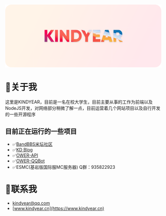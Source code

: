 <div align="center">

<img src="logo.png" width="800px">


</div>

# 👋关于我

这里是KINDYEAR，目前是一名在校大学生，目前主要从事的工作为前端以及NodeJS开发，对网络部分稍微了解一点，目前运营着几个网站项目以及自行开发的一些开源程序

## 目前正在运行的一些项目

- ✅[BandBBS米坛社区](https://www.bandbbs.cn/)
- ✅[KD Blog](https://www.kindyear.cn)
- ✅[OWER-API](https://github.com/kindyear/OWER-API/)
- ✅[OWER-QQBot](https://github.com/kindyear/OWER-QQBot)
- ✅ESMC(基岩版国际服MC服务器) Q群：935822923 

# 📨联系我

- kindyear@qq.com
- [www.kindyear.cn](https://www.kindyear.cn)
